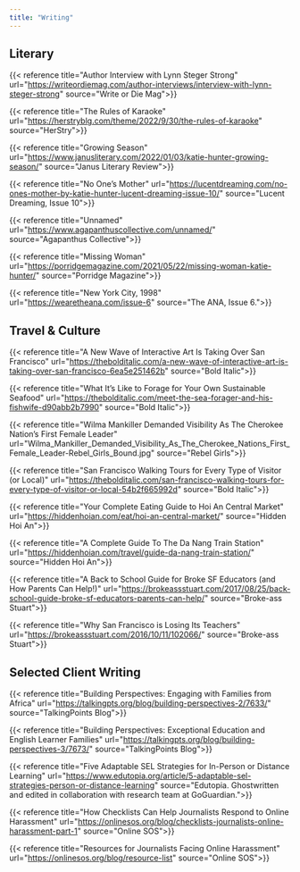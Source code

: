 ```yaml
---
title: "Writing"
---
```


## Literary

{{< reference title="Author Interview with Lynn Steger Strong" url="https://writeordiemag.com/author-interviews/interview-with-lynn-steger-strong" source="Write or Die Mag">}}

{{< reference title="The Rules of Karaoke" url="https://herstryblg.com/theme/2022/9/30/the-rules-of-karaoke" source="HerStry">}}

{{< reference title="Growing Season" url="https://www.janusliterary.com/2022/01/03/katie-hunter-growing-season/" source="Janus Literary Review">}}

{{< reference title="No One’s Mother" url="https://lucentdreaming.com/no-ones-mother-by-katie-hunter-lucent-dreaming-issue-10/" source="Lucent Dreaming, Issue 10">}}

{{< reference title="Unnamed" url="https://www.agapanthuscollective.com/unnamed/" source="Agapanthus Collective">}}

{{< reference title="Missing Woman" url="https://porridgemagazine.com/2021/05/22/missing-woman-katie-hunter/" source="Porridge Magazine">}}

{{< reference title="New York City, 1998" url="https://wearetheana.com/issue-6" source="The ANA, Issue 6.">}}

## Travel & Culture

{{< reference title="A New Wave of Interactive Art Is Taking Over San Francisco" url="https://thebolditalic.com/a-new-wave-of-interactive-art-is-taking-over-san-francisco-6ea5e251462b" source="Bold Italic">}}

{{< reference title="What It’s Like to Forage for Your Own Sustainable Seafood" url="https://thebolditalic.com/meet-the-sea-forager-and-his-fishwife-d90abb2b7990" source="Bold Italic">}}

{{< reference title="Wilma Mankiller Demanded Visibility As The Cherokee Nation’s First Female Leader" url="Wilma_Mankiller_Demanded_Visibility_As_The_Cherokee_Nations_First_Female_Leader-Rebel_Girls_Bound.jpg" source="Rebel Girls">}}

{{< reference title="San Francisco Walking Tours for Every Type of Visitor (or Local)" url="https://thebolditalic.com/san-francisco-walking-tours-for-every-type-of-visitor-or-local-54b2f665992d" source="Bold Italic">}}

{{< reference title="Your Complete Eating Guide to Hoi An Central Market" url="https://hiddenhoian.com/eat/hoi-an-central-market/" source="Hidden Hoi An">}}

{{< reference title="A Complete Guide To The Da Nang Train Station" url="https://hiddenhoian.com/travel/guide-da-nang-train-station/" source="Hidden Hoi An">}}

{{< reference title="A Back to School Guide for Broke SF Educators (and How Parents Can Help!)" url="https://brokeassstuart.com/2017/08/25/back-school-guide-broke-sf-educators-parents-can-help/" source="Broke-ass Stuart">}}

{{< reference title="Why San Francisco is Losing Its Teachers" url="https://brokeassstuart.com/2016/10/11/102066/" source="Broke-ass Stuart">}}

## Selected Client Writing

{{< reference title="Building Perspectives: Engaging with Families from Africa" url="https://talkingpts.org/blog/building-perspectives-2/7633/" source="TalkingPoints Blog">}}

{{< reference title="Building Perspectives: Exceptional Education and English Learner Families" url="https://talkingpts.org/blog/building-perspectives-3/7673/" source="TalkingPoints Blog">}}

{{< reference title="Five Adaptable SEL Strategies for In-Person or Distance Learning" url="https://www.edutopia.org/article/5-adaptable-sel-strategies-person-or-distance-learning" source="Edutopia. Ghostwritten and edited in collaboration with research team at GoGuardian.">}}

{{< reference title="How Checklists Can Help Journalists Respond to Online Harassment" url="https://onlinesos.org/blog/checklists-journalists-online-harassment-part-1" source="Online SOS">}}

{{< reference title="Resources for Journalists Facing Online Harassment" url="https://onlinesos.org/blog/resource-list" source="Online SOS">}}

<!--
{{< reference title="" url="" source="">}}
{{< reference title="" url="" source="">}}
-->